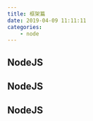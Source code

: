 ```yaml
---
title: 框架篇
date: 2019-04-09 11:11:11
categories:
    - node
---
```


## NodeJS

## NodeJS

## NodeJS
